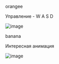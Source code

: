 

orangee

Управление - W A S D

![image](https://github.com/olejaaaaaaaa/Rust/assets/162372805/1312b160-51ed-485c-bdef-e1c25e48d660)

banana

Интересная анимация

![image](https://github.com/olejaaaaaaaa/Rust/assets/162372805/70376518-104a-4653-be1c-087d2c60768f)




